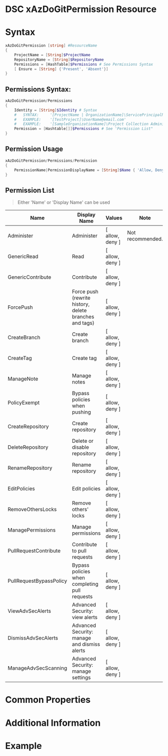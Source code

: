 # DSC xAzDoGitPermission Resource

# Syntax

``` PowerShell
xAzDoGitPermission [string] #ResourceName
{
    ProjectName = [String]$ProjectName
    RepositoryName = [String]$RepositoryName
    Permissions = [HashTable]$Permissions # See Permissions Syntax
    [ Ensure = [String] {'Present', 'Absent'}]
}
```

## Permissions Syntax:

``` PowerShell
xAzDoGitPermission/Permissions
{
    Identity = [String]$Identity # Syntax
    #   SYNTAX:     '[ProjectName | OrganizationName]\ServicePrincipalName, UserPrincipalName, UserDisplayName, GroupDisplayName'
    #   EXAMPLE:    '[TestProject]\UserName@email.com'
    #   EXAMPLE:    '[SampleOrganizationName]\Project Collection Administrators'
    Permission = [Hashtable[]]$Permissions # See 'Permission List"
}
```

## Permission Usage

``` PowerShell
xAzDoGitPermission/Permissions/Permission
{
    PermissionName|PermissionDisplayName = [String]$Name { 'Allow, Deny' }
}

```

## Permission List

> Either 'Name' or 'Display Name' can be used

| Name      | Display Name      | Values | Note |
| ------------- | ------------- | - | - |
|Administer  |            Administer   | [ allow, deny ] | Not recommended. |
|GenericRead |            Read         | [ allow, deny ] | |
|GenericContribute |      Contribute | [ allow, deny ] | |
|ForcePush         |      Force push (rewrite history, delete branches and tags) | [ allow, deny ] | |
|CreateBranch      |     Create branch                                          |[ allow, deny ] | |
|CreateTag         |      Create tag                                            | [ allow, deny ] | |
|ManageNote        |      Manage notes                                          | [ allow, deny ] | |
|PolicyExempt      |      Bypass policies when pushing                          | [ allow, deny ] | |
|CreateRepository  |      Create repository                                     | [ allow, deny ] | |
|DeleteRepository  |      Delete or disable repository                          | [ allow, deny ] | |
|RenameRepository  |      Rename repository                                     | [ allow, deny ] | |
|EditPolicies      |      Edit policies                                         | [ allow, deny ] | |
|RemoveOthersLocks |      Remove others' locks                                  | [ allow, deny ] | |
|ManagePermissions |      Manage permissions                                    | [ allow, deny ] | |
|PullRequestContribute |   Contribute to pull requests                          |  [ allow, deny ] | |
|PullRequestBypassPolicy | Bypass policies when completing pull requests        |  [ allow, deny ] | |
|ViewAdvSecAlerts      |  Advanced Security: view alerts                        | [ allow, deny ] | |
|DismissAdvSecAlerts   |  Advanced Security: manage and dismiss alerts          | [ allow, deny ] | |
|ManageAdvSecScanning  |  Advanced Security: manage settings                    | [ allow, deny ] | |

# Common Properties

# Additional Information

# Example
